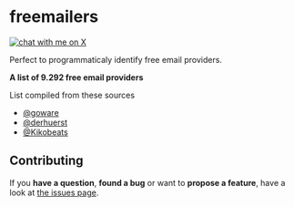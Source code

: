 # freemailers
[![chat with me on X](https://img.shields.io/badge/Chat_with-me_on_X-x)](https://x.com/daemkl)

Perfect to programmaticaly identify free email providers.

**A list of 9.292 free email providers**

List compiled from these sources
- [@goware](https://github.com/goware/emailproviders)
- [@derhuerst](https://github.com/derhuerst)
- [@Kikobeats](https://github.com/Kikobeats)


## Contributing

If you **have a question**, **found a bug** or want to **propose a feature**, have a look at [the issues page](https://github.com/daemkl/freemailers/issues).
